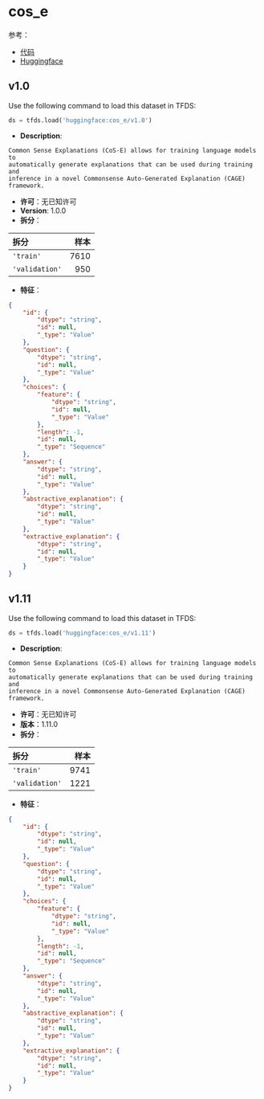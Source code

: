 # cos_e

参考：

- [代码](https://github.com/huggingface/datasets/blob/master/datasets/cos_e)
- [Huggingface](https://huggingface.co/datasets/cos_e)

## v1.0

Use the following command to load this dataset in TFDS:

```python
ds = tfds.load('huggingface:cos_e/v1.0')
```

- **Description**:

```
Common Sense Explanations (CoS-E) allows for training language models to
automatically generate explanations that can be used during training and
inference in a novel Commonsense Auto-Generated Explanation (CAGE) framework.
```

- **许可**：无已知许可
- **Version**: 1.0.0
- **拆分**：

拆分 | 样本
:-- | --:
`'train'` | 7610
`'validation'` | 950

- **特征**：

```json
{
    "id": {
        "dtype": "string",
        "id": null,
        "_type": "Value"
    },
    "question": {
        "dtype": "string",
        "id": null,
        "_type": "Value"
    },
    "choices": {
        "feature": {
            "dtype": "string",
            "id": null,
            "_type": "Value"
        },
        "length": -1,
        "id": null,
        "_type": "Sequence"
    },
    "answer": {
        "dtype": "string",
        "id": null,
        "_type": "Value"
    },
    "abstractive_explanation": {
        "dtype": "string",
        "id": null,
        "_type": "Value"
    },
    "extractive_explanation": {
        "dtype": "string",
        "id": null,
        "_type": "Value"
    }
}
```

## v1.11

Use the following command to load this dataset in TFDS:

```python
ds = tfds.load('huggingface:cos_e/v1.11')
```

- **Description**:

```
Common Sense Explanations (CoS-E) allows for training language models to
automatically generate explanations that can be used during training and
inference in a novel Commonsense Auto-Generated Explanation (CAGE) framework.
```

- **许可**：无已知许可
- **版本**：1.11.0
- **拆分**：

拆分 | 样本
:-- | --:
`'train'` | 9741
`'validation'` | 1221

- **特征**：

```json
{
    "id": {
        "dtype": "string",
        "id": null,
        "_type": "Value"
    },
    "question": {
        "dtype": "string",
        "id": null,
        "_type": "Value"
    },
    "choices": {
        "feature": {
            "dtype": "string",
            "id": null,
            "_type": "Value"
        },
        "length": -1,
        "id": null,
        "_type": "Sequence"
    },
    "answer": {
        "dtype": "string",
        "id": null,
        "_type": "Value"
    },
    "abstractive_explanation": {
        "dtype": "string",
        "id": null,
        "_type": "Value"
    },
    "extractive_explanation": {
        "dtype": "string",
        "id": null,
        "_type": "Value"
    }
}
```
